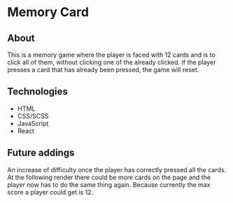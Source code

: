 # Memory Card 

## About
This is a memory game where the player is faced with 12 cards and is to click all of them, without clicking one of the already clicked. If the player presses a card that has already been pressed, the game will reset.

## Technologies
* HTML
* CSS/SCSS
* JavaScript
* React

## Future addings
An increase of difficulty once the player has correctly pressed all the cards. At the following render there could be more cards on the page and the player now has to do the same thing again. Because currently the max score a player could get is 12. 